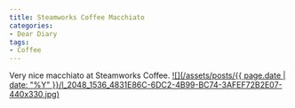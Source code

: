 ```yaml
---
title: Steamworks Coffee Macchiato
categories:
- Dear Diary
tags:
- Coffee
---
```


Very nice macchiato at Steamworks Coffee.
[![](/assets/posts/{{ page.date | date: "%Y" }}/l_2048_1536_4831E86C-6DC2-4B99-BC74-3AFEF72B2E07-440x330.jpg)](http://thingelstad.com/s/steamworks-coffee-macchiato/l_2048_1536_4831e86c-6dc2-4b99-bc74-3afef72b2e07-jpeg/img)

